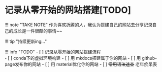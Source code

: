 

# 记录从零开始的网站搭建[TODO]

<div id="progress-container">
  <div id="progress-bar"></div>
</div>

!!! note "TAKE NOTE"
    作为喜欢折腾的人，我认为搭建自己的网站去分享记录自己的成长是一件很酷的事情~~    

!!! tip "持续更新ing..."    
    

!!! info "TODO"
    - [ ] 记录从零开始的网站搭建流程  
          - [ ] conda下的虚拟环境构建
          - [ ] 用 mkdocs搭建属于你的网站
          - [ ] 用 github-page发布你的网站
          - [ ] 用 material优化你的网站
    - [ ]  ~~常用语法速查~~ 老年痴呆表